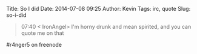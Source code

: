 Title: So I did
Date: 2014-07-08 09:25
Author: Kevin
Tags: irc, quote
Slug: so-i-did

> 07:40 < IronAngel> I'm horny drunk and mean spirited, and you can
> quote me on that

\#r4nger5 on freenode
